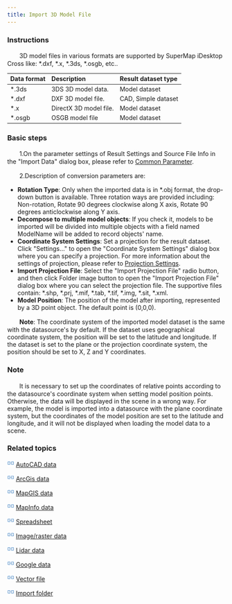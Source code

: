 ```yaml
---
title: Import 3D Model File
---
```


### Instructions

　　3D model files in various formats are supported by SuperMap iDesktop Cross like: \*.dxf, \*.x, \*.3ds, \*.osgb, etc..

 Data format           | Description             |  Result dataset type          
 :-------------- | :--------------- | :---------------
 \*.3ds | 3DS 3D model data. | Model dataset  
 \*.dxf | DXF 3D model file. | CAD, Simple dataset 
 \*.x | DirectX 3D model file. | Model dataset  
 \*.osgb | OSGB model file| Model dataset 

### Basic steps

　　1.On the parameter settings of Result Settings and Source File Info in the "Import Data" dialog box, please refer to [Common Parameter](GeneraParameters.html).

　　2.Description of conversion parameters are:

 - **Rotation Type**: Only when the imported data is in \*.obj format, the drop-down button is available. Three rotation ways are provided including: Non-rotation, Rotate 90 degrees clockwise along X axis, Rotate 90 degrees anticlockwise along Y axis.
 - **Decompose to multiple model objects**: If you check it, models to be imported will be divided into multiple objects with a field named ModelName will be added to record objects' name.
 - **Coordinate System Settings**: Set a projection for the result dataset. Click "Settings..." to open the "Coordinate System Settings" dialog box where you can specify a projection. For more information about the settings of projection, please refer to [Projection Settings](docs/DataProcess/Projection/SetPrjCoordSys.html).
 - **Import Projection File**: Select the "Import Projection File" radio button, and then click Folder image button to open the "Import Projection File" dialog box where you can select the projection file. The supportive files contain: *.shp, *.prj, *.mif, *.tab, *.tif, *.img, *.sit, *.xml. 
 - **Model Position**: The position of the model after importing, represented by a 3D point object. The default point is (0,0,0).

　　**Note**: The coordinate system of the imported model dataset is the same with the datasource's by default. If the dataset uses geographical coordinate system, the position will be set to the latitude and longitude. If the dataset is set to the plane or the projection coordinate system, the position should be set to X, Z and Y coordinates.

### Note

　　It is necessary to set up the coordinates of relative points according to the datasource's coordinate system when setting model position points. Otherwise, the data will be displayed in the scene in a wrong way. For example, the model is imported into a datasource with the plane coordinate system, but the coordinates of the model position are set to the latitude and longitude, and it will not be displayed when loading the model data to a scene. 

### Related topics

![](img/smalltitle.png) [AutoCAD data](ImportAutoCAD.html)

![](img/smalltitle.png) [ArcGis data](ImportArcGIS.html)

![](img/smalltitle.png) [MapGIS data](ImportMapGIS.html)

![](img/smalltitle.png) [MapInfo data](ImportMapInfo.html)

![](img/smalltitle.png) [Spreadsheet](ImportTable.html)

![](img/smalltitle.png) [Image/raster data](ImportIMG.html)

![](img/smalltitle.png) [Lidar data](ImportLidar.html)

![](img/smalltitle.png) [Google data](ImportKML.html)

![](img/smalltitle.png) [Vector file](ImportVectorFiles.html)

![](img/smalltitle.png) [Import folder](ImportFolder.html)




